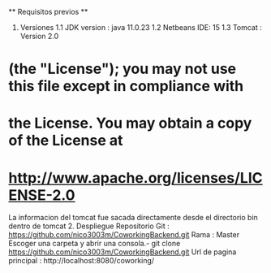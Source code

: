 ** Requisitos previos **

1. Versiones 
   1.1  JDK version : java 11.0.23 
   1.2  Netbeans IDE: 15
   1.3 Tomcat :  Version 2.0
  # (the "License"); you may not use this file except in compliance with
  # the License.  You may obtain a copy of the License at
  #
  #     http://www.apache.org/licenses/LICENSE-2.0
  La informacion del tomcat fue sacada directamente desde el directorio bin dentro de tomcat
    2. Despliegue 
    Repositorio Git : https://github.com/nico3003m/CoworkingBackend.git
    Rama : Master
    Escoger una carpeta y abrir una consola.- git clone https://github.com/nico3003m/CoworkingBackend.git 
    Url de pagina principal : http://localhost:8080/coworking/
  
